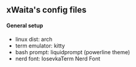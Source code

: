 ## xWaita's config files

#### General setup
- linux dist: arch
- term emulator: kitty
- bash prompt: liquidprompt (powerline theme)
- nerd font: IosevkaTerm Nerd Font
